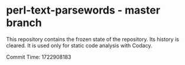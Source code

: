 # perl-text-parsewords - master branch

This repository contains the frozen state of the repository.
Its history is cleared. It is used only for static code
analysis with Codacy.

Commit Time: 1722908183